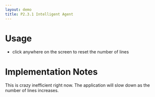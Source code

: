 ```yaml
---
layout: demo
title: P2.3.1 Intelligent Agent
---
```


# Usage

* click anywhere on the screen to reset the number of lines

# Implementation Notes

This is crazy inefficient right now. The application will slow down as the
number of lines increases.

